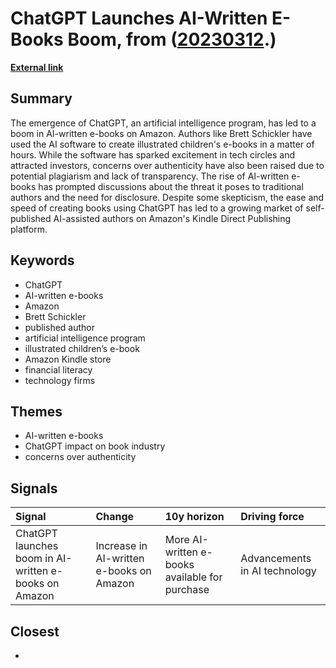 # __ChatGPT Launches AI-Written E-Books Boom__, from ([20230312](https://kghosh.substack.com/p/20230312).)

__[External link](https://www.reuters.com/technology/chatgpt-launches-boom-ai-written-e-books-amazon-2023-02-21/?utm_source=substack&utm_medium=email)__



## Summary

The emergence of ChatGPT, an artificial intelligence program, has led to a boom in AI-written e-books on Amazon. Authors like Brett Schickler have used the AI software to create illustrated children's e-books in a matter of hours. While the software has sparked excitement in tech circles and attracted investors, concerns over authenticity have also been raised due to potential plagiarism and lack of transparency. The rise of AI-written e-books has prompted discussions about the threat it poses to traditional authors and the need for disclosure. Despite some skepticism, the ease and speed of creating books using ChatGPT has led to a growing market of self-published AI-assisted authors on Amazon's Kindle Direct Publishing platform.

## Keywords

* ChatGPT
* AI-written e-books
* Amazon
* Brett Schickler
* published author
* artificial intelligence program
* illustrated children’s e-book
* Amazon Kindle store
* financial literacy
* technology firms

## Themes

* AI-written e-books
* ChatGPT impact on book industry
* concerns over authenticity

## Signals

| Signal                                                | Change                                   | 10y horizon                                    | Driving force                 |
|:------------------------------------------------------|:-----------------------------------------|:-----------------------------------------------|:------------------------------|
| ChatGPT launches boom in AI-written e-books on Amazon | Increase in AI-written e-books on Amazon | More AI-written e-books available for purchase | Advancements in AI technology |

## Closest

* 